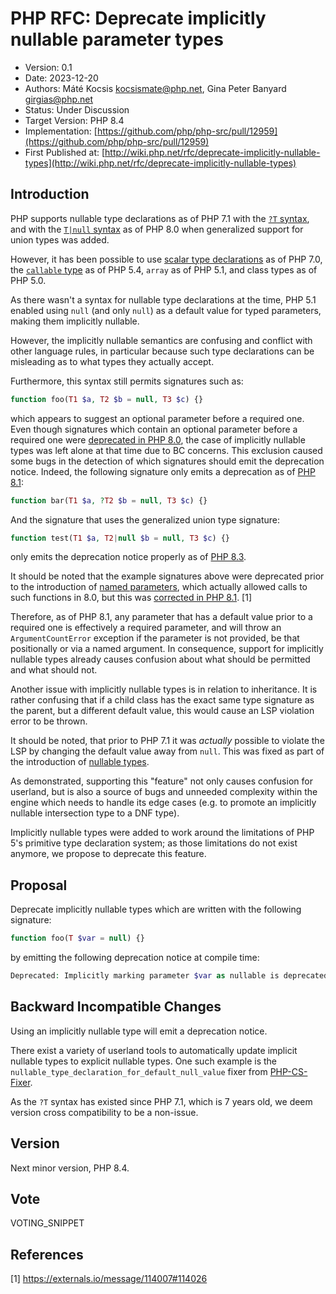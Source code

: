 # PHP RFC: Deprecate implicitly nullable parameter types

- Version: 0.1
- Date: 2023-12-20
- Authors: Máté Kocsis <kocsismate@php.net>, Gina Peter Banyard <girgias@php.net>
- Status: Under Discussion
- Target Version: PHP 8.4
- Implementation: [https://github.com/php/php-src/pull/12959](https://github.com/php/php-src/pull/12959)
- First Published at: [http://wiki.php.net/rfc/deprecate-implicitly-nullable-types](http://wiki.php.net/rfc/deprecate-implicitly-nullable-types)

## Introduction

PHP supports nullable type declarations as of PHP 7.1 with the [`?T` syntax](https://wiki.php.net/rfc/nullable_types),
and with the [`T|null` syntax](https://wiki.php.net/rfc/union_types_v2) as of PHP 8.0 when generalized support for union types was added.

However, it has been possible to use [scalar type declarations](https://wiki.php.net/rfc/scalar_type_hints_v5) as of PHP 7.0,
the [`callable` type](https://wiki.php.net/rfc/callable) as of PHP 5.4, `array` as of PHP 5.1, and class types as of PHP 5.0.

As there wasn't a syntax for nullable type declarations at the time,
PHP 5.1 enabled using `null` (and only `null`) as a default value for typed parameters, making them implicitly nullable.

However, the implicitly nullable semantics are confusing and conflict with other language rules,
in particular because such type declarations can be misleading as to what types they actually accept.

Furthermore, this syntax still permits signatures such as:
```php
function foo(T1 $a, T2 $b = null, T3 $c) {}
```
which appears to suggest an optional parameter before a required one.
Even though signatures which contain an optional parameter before a required one were [deprecated in PHP 8.0](https://github.com/php/php-src/pull/5067),
the case of implicitly nullable types was left alone at that time due to BC concerns.
This exclusion caused some bugs in the detection of which signatures should emit the deprecation notice.
Indeed, the following signature only emits a deprecation as of [PHP 8.1](https://github.com/php/php-src/commit/c939bd2f10b41bced49eb5bf12d48c3cf64f984a):
```php
function bar(T1 $a, ?T2 $b = null, T3 $c) {}
```
And the signature that uses the generalized union type signature:
```php
function test(T1 $a, T2|null $b = null, T3 $c) {}
```
only emits the deprecation notice properly as of [PHP 8.3](https://github.com/php/php-src/pull/11497).

It should be noted that the example signatures above were deprecated prior to the introduction of [named parameters](https://wiki.php.net/rfc/named_params),
which actually allowed calls to such functions in 8.0, but this was [corrected in PHP 8.1](https://github.com/php/php-src/commit/afc4d67c8b4e02a985a4cd27b8e79b343eb3c0ad). [1]

Therefore, as of PHP 8.1, any parameter that has a default value prior to a required one is effectively a required parameter,
and will throw an `ArgumentCountError` exception if the parameter is not provided,
be that positionally or via a named argument.
In consequence, support for implicitly nullable types already causes confusion about what should be permitted and what should not.

Another issue with implicitly nullable types is in relation to inheritance.
It is rather confusing that if a child class has the exact same type signature as the parent,
but a different default value, this would cause an LSP violation error to be thrown.

It should be noted, that prior to PHP 7.1 it was *actually* possible to violate
the LSP by changing the default value away from `null`.
This was fixed as part of the introduction of [nullable types](https://wiki.php.net/rfc/nullable_types).

As demonstrated, supporting this "feature" not only causes confusion
for userland, but is also a source of bugs and unneeded complexity within the engine which needs to handle its edge cases
(e.g. to promote an implicitly nullable intersection type to a DNF type).

Implicitly nullable types were added to work around the limitations of PHP 5's primitive type declaration system;
as those limitations do not exist anymore, we propose to deprecate this feature.

## Proposal

Deprecate implicitly nullable types which are written with the following signature:
```php
function foo(T $var = null) {}
```
by emitting the following deprecation notice at compile time:
```php
Deprecated: Implicitly marking parameter $var as nullable is deprecated, the explicit nullable type must be used instead
```

## Backward Incompatible Changes

Using an implicitly nullable type will emit a deprecation notice.

There exist a variety of userland tools to automatically update implicit
nullable types to explicit nullable types.
One such example is the `nullable_type_declaration_for_default_null_value`
fixer from [PHP-CS-Fixer](https://github.com/PHP-CS-Fixer/PHP-CS-Fixer).

As the `?T` syntax has existed since PHP 7.1, which is 7 years old,
we deem version cross compatibility to be a non-issue.

## Version

Next minor version, PHP 8.4.

## Vote

VOTING_SNIPPET

## References

[1] https://externals.io/message/114007#114026
